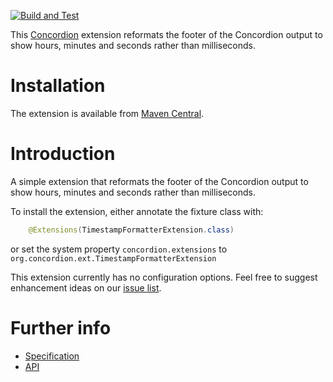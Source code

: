 [![Build and Test](https://github.com/concordion/concordion-timestamp-formatter-extension/actions/workflows/ci.yml/badge.svg)](https://github.com/concordion/concordion-timestamp-formatter-extension/actions/workflows/ci.yml)

This [Concordion](http://www.concordion.org) extension reformats the footer of the Concordion output to show hours, minutes and seconds rather than milliseconds.

# Installation
The extension is available from [Maven Central](http://search.maven.org/#artifactdetails%7Corg.concordion%7Cconcordion-timestamp-formatter-extension%7C1.1.2%7Cjar).</a>

# Introduction

A simple extension that reformats the footer of the Concordion output to show hours, minutes and seconds rather than milliseconds.

To install the extension, either annotate the fixture class with:

```java
    @Extensions(TimestampFormatterExtension.class)
```

or set the system property `concordion.extensions` to `org.concordion.ext.TimestampFormatterExtension`

This extension currently has no configuration options. Feel free to suggest enhancement ideas on our [issue list](https://github.com/concordion/concordion-timestamp-formatter-extension/issues).

# Further info

* [Specification](http://concordion.github.io/concordion-timestamp-formatter-extension/spec/TimestampFormatter.html)
* [API](http://concordion.github.io/concordion-timestamp-formatter-extension/api/index.html)